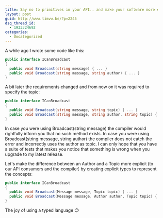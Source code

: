 ```yaml
---
title: Say no to primitives in your API.. and make your software more explicit
layout: post
guid: http://www.timvw.be/?p=2245
dsq_thread_id:
  - 1933324692
categories:
  - Uncategorized
---
```

A while ago I wrote some code like this:

```csharp
public interface ICanBroadcast
{ 
  public void Broadcast(string message) { ... }  
  public void Broadcast(string message, string author) { ... }
}
```
A bit later the requirements changed and from now on it was required to specify the topic:

```csharp
public interface ICanBroadcast  
{
  public void Broadcast(string message, string topic) { ... }  
  public void Broadcast(string message, string author, string topic) { ... } 
}
```

In case you were using Broadcast(string message) the compiler would rightfully inform you that no such method exists. In case you were using Broadcast(string message, string author) the compiler does not catch the error and incorrectly uses the author as topic. I can only hope that you have a suite of tests that makes you notice that something is wrong when you upgrade to my latest release. 

Let's make the difference between an Author and a Topic more explicit (to our API consumers and the compiler) by creating explicit types to represent the concepts:

```csharp 
public interface ICanBroadcast 
{  
  public void Broadcast(Message message, Topic topic) { ... } 
  public void Broadcast(Message message, Author author, Topic topic) { ... }  
} 
```

The joy of using a typed language 😉
